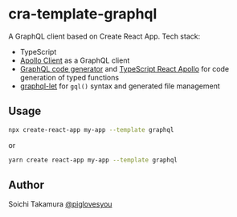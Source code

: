 # cra-template-graphql

A GraphQL client based on Create React App. Tech stack:

* TypeScript
* [Apollo Client](https://github.com/apollographql/apollo-client) as a GraphQL client
* [GraphQL code generator](https://graphql-code-generator.com/) and
  [TypeScript React Apollo](https://graphql-code-generator.com/docs/plugins/typescript-react-apollo)
  for code generation of typed functions
* [graphql-let](https://github.com/piglovesyou/graphql-let) for `gql()` syntax and generated file management

## Usage

```bash
npx create-react-app my-app --template graphql
```

or

```bash
yarn create react-app my-app --template graphql
```

## Author

Soichi Takamura [@piglovesyou](https://github.com/piglovesyou)
